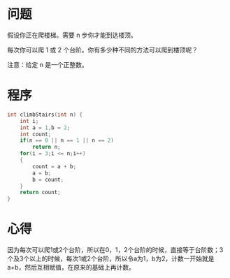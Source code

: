 # 问题
假设你正在爬楼梯。需要 n 步你才能到达楼顶。

每次你可以爬 1 或 2 个台阶。你有多少种不同的方法可以爬到楼顶呢？

注意：给定 n 是一个正整数。
# 程序
```C
int climbStairs(int n) {
    int i;
    int a = 1,b = 2;
    int count;
    if(n == 0 || n == 1 || n == 2)
        return n;
    for(i = 3;i <= n;i++)
    {
        count = a + b;
        a = b;
        b = count;
    }
    return count;
}
```
# 心得
因为每次可以爬1或2个台阶，所以在0，1，2个台阶的时候，直接等于台阶数；3个及3个以上的时候，每次1或2个台阶，所以令a为1，b为2，计数一开始就是a+b，然后互相赋值，在原来的基础上再计数。